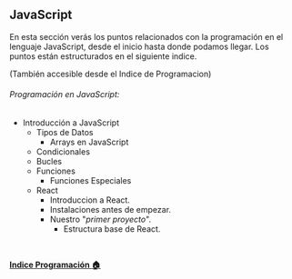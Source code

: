 ## JavaScript

En esta sección verás los puntos relacionados con la programación en el lenguaje JavaScript, desde el inicio hasta donde podamos llegar. Los puntos están estructurados en el siguiente indice. 

(También accesible desde el Indice de Programacion) 

###### Programación en JavaScript:
  - Introducción a JavaScript
    - Tipos de Datos
      - Arrays en JavaScript
    - Condicionales
    - Bucles
    - Funciones
      - Funciones Especiales
    - React
      - Introduccion a React.
      - Instalaciones antes de empezar.
      - Nuestro "<i>primer proyecto</i>".
        - Estructura base de React.

<br>

**[Indice Programación :house:](../../0%20-%20Indice.md)**